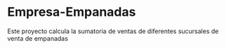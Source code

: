 # Empresa-Empanadas
Este proyecto calcula la sumatoria de ventas de diferentes sucursales de venta de empanadas
